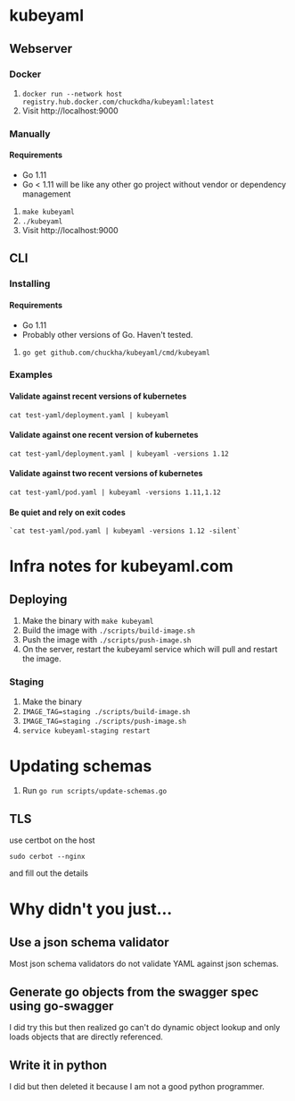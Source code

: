 # kubeyaml

## Webserver

### Docker

1. `docker run --network host registry.hub.docker.com/chuckdha/kubeyaml:latest`
0. Visit http://localhost:9000

### Manually

#### Requirements

* Go 1.11
* Go < 1.11 will be like any other go project without vendor or dependency management

1. `make kubeyaml`
0. `./kubeyaml`
0. Visit http://localhost:9000


## CLI

### Installing

#### Requirements

* Go 1.11
* Probably other versions of Go. Haven't tested.

1. `go get github.com/chuckha/kubeyaml/cmd/kubeyaml`

### Examples

#### Validate against recent versions of kubernetes

`cat test-yaml/deployment.yaml | kubeyaml`

#### Validate against one recent version of kubernetes

`cat test-yaml/deployment.yaml | kubeyaml -versions 1.12`

#### Validate against two recent versions of kubernetes

`cat test-yaml/pod.yaml | kubeyaml -versions 1.11,1.12`

#### Be quiet and rely on exit codes

```
`cat test-yaml/pod.yaml | kubeyaml -versions 1.12 -silent`
```


# Infra notes for kubeyaml.com

## Deploying

1. Make the binary with `make kubeyaml`
2. Build the image with `./scripts/build-image.sh`
3. Push the image with `./scripts/push-image.sh`
4. On the server, restart the kubeyaml service which will pull and restart the image.

### Staging

1. Make the binary
2. `IMAGE_TAG=staging ./scripts/build-image.sh`
3. `IMAGE_TAG=staging ./scripts/push-image.sh`
4. `service kubeyaml-staging restart`

# Updating schemas

1. Run `go run scripts/update-schemas.go`

## TLS

use certbot on the host

```
sudo cerbot --nginx
```

and fill out the details


# Why didn't you just...

## Use a json schema validator

Most json schema validators do not validate YAML against json schemas.

## Generate go objects from the swagger spec using go-swagger

I did try this but then realized go can't do dynamic object lookup and only loads objects that are directly referenced.

## Write it in python

I did but then deleted it because I am not a good python programmer.
